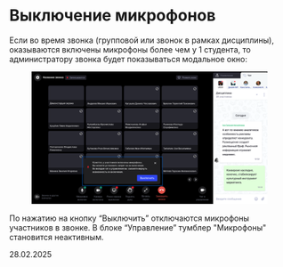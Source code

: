# Выключение микрофонов

Если во время звонка (групповой или звонок в рамках дисциплины), оказываются включены микрофоны более чем у 1 студента, то администратору звонка будет показываться модальное окно:

<figure><img src="../../.gitbook/assets/image (999).png" alt=""><figcaption></figcaption></figure>

По нажатию на кнопку “Выключить” отключаются микрофоны участников в звонке. В блоке “Управление” тумблер "Микрофоны" становится неактивным.

28.02.2025
